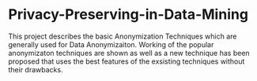 # Privacy-Preserving-in-Data-Mining
This project describes the basic Anonymization Techniques which are generally used for Data Anonymizaiton. 
Working of the popular anonymizaton techniques are shown as well as a new technique has been proposed that uses the best features
of the exsisting techniques without their drawbacks.
